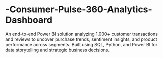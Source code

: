 # -Consumer-Pulse-360-Analytics-Dashboard
An end-to-end Power BI solution analyzing 1,000+ customer transactions and reviews to uncover purchase trends, sentiment insights, and product performance across segments. Built using SQL, Python, and Power BI for data storytelling and strategic business decisions.
